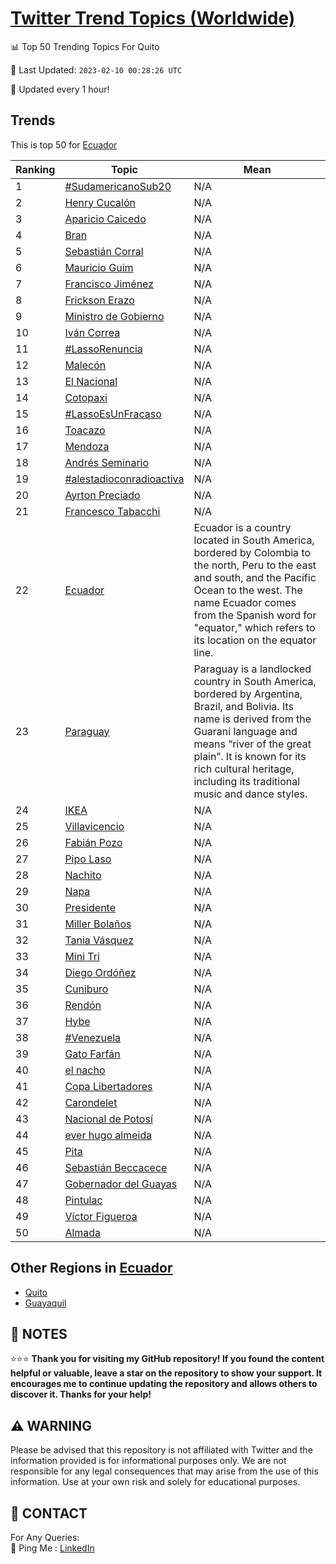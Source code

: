 [Twitter Trend Topics (Worldwide)](https://github.com/ErcinDedeoglu/Twitter-Trend-Topics)
==========


📊 Top 50 Trending Topics For Quito

📆 Last Updated: `2023-02-10 00:28:26 UTC`

🔧 Updated every 1 hour!


## Trends

This is top 50 for [Ecuador](</Ecuador>)

| Ranking | Topic | Mean |
| ------- | ------------ | ------------ |
| 1 | [#SudamericanoSub20](http://twitter.com/search?q=%23SudamericanoSub20) | N/A |
| 2 | [Henry Cucalón](http://twitter.com/search?q=Henry+Cucal%c3%b3n) | N/A |
| 3 | [Aparicio Caicedo](http://twitter.com/search?q=Aparicio+Caicedo) | N/A |
| 4 | [Bran](http://twitter.com/search?q=Bran) | N/A |
| 5 | [Sebastián Corral](http://twitter.com/search?q=Sebasti%c3%a1n+Corral) | N/A |
| 6 | [Mauricio Guim](http://twitter.com/search?q=Mauricio+Guim) | N/A |
| 7 | [Francisco Jiménez](http://twitter.com/search?q=Francisco+Jim%c3%a9nez) | N/A |
| 8 | [Frickson Erazo](http://twitter.com/search?q=Frickson+Erazo) | N/A |
| 9 | [Ministro de Gobierno](http://twitter.com/search?q=Ministro+de+Gobierno) | N/A |
| 10 | [Iván Correa](http://twitter.com/search?q=Iv%c3%a1n+Correa) | N/A |
| 11 | [#LassoRenuncia](http://twitter.com/search?q=%23LassoRenuncia) | N/A |
| 12 | [Malecón](http://twitter.com/search?q=Malec%c3%b3n) | N/A |
| 13 | [El Nacional](http://twitter.com/search?q=El+Nacional) | N/A |
| 14 | [Cotopaxi](http://twitter.com/search?q=Cotopaxi) | N/A |
| 15 | [#LassoEsUnFracaso](http://twitter.com/search?q=%23LassoEsUnFracaso) | N/A |
| 16 | [Toacazo](http://twitter.com/search?q=Toacazo) | N/A |
| 17 | [Mendoza](http://twitter.com/search?q=Mendoza) | N/A |
| 18 | [Andrés Seminario](http://twitter.com/search?q=Andr%c3%a9s+Seminario) | N/A |
| 19 | [#alestadioconradioactiva](http://twitter.com/search?q=%23alestadioconradioactiva) | N/A |
| 20 | [Ayrton Preciado](http://twitter.com/search?q=Ayrton+Preciado) | N/A |
| 21 | [Francesco Tabacchi](http://twitter.com/search?q=Francesco+Tabacchi) | N/A |
| 22 | [Ecuador](http://twitter.com/search?q=Ecuador) | Ecuador is a country located in South America, bordered by Colombia to the north, Peru to the east and south, and the Pacific Ocean to the west. The name Ecuador comes from the Spanish word for "equator," which refers to its location on the equator line. |
| 23 | [Paraguay](http://twitter.com/search?q=Paraguay) | Paraguay is a landlocked country in South America, bordered by Argentina, Brazil, and Bolivia. Its name is derived from the Guarani language and means “river of the great plain”. It is known for its rich cultural heritage, including its traditional music and dance styles. |
| 24 | [IKEA](http://twitter.com/search?q=IKEA) | N/A |
| 25 | [Villavicencio](http://twitter.com/search?q=Villavicencio) | N/A |
| 26 | [Fabián Pozo](http://twitter.com/search?q=Fabi%c3%a1n+Pozo) | N/A |
| 27 | [Pipo Laso](http://twitter.com/search?q=Pipo+Laso) | N/A |
| 28 | [Nachito](http://twitter.com/search?q=Nachito) | N/A |
| 29 | [Napa](http://twitter.com/search?q=Napa) | N/A |
| 30 | [Presidente](http://twitter.com/search?q=Presidente) | N/A |
| 31 | [Miller Bolaños](http://twitter.com/search?q=Miller+Bola%c3%b1os) | N/A |
| 32 | [Tania Vásquez](http://twitter.com/search?q=Tania+V%c3%a1squez) | N/A |
| 33 | [Mini Tri](http://twitter.com/search?q=Mini+Tri) | N/A |
| 34 | [Diego Ordóñez](http://twitter.com/search?q=Diego+Ord%c3%b3%c3%b1ez) | N/A |
| 35 | [Cuniburo](http://twitter.com/search?q=Cuniburo) | N/A |
| 36 | [Rendón](http://twitter.com/search?q=Rend%c3%b3n) | N/A |
| 37 | [Hybe](http://twitter.com/search?q=Hybe) | N/A |
| 38 | [#Venezuela](http://twitter.com/search?q=%23Venezuela) | N/A |
| 39 | [Gato Farfán](http://twitter.com/search?q=Gato+Farf%c3%a1n) | N/A |
| 40 | [el nacho](http://twitter.com/search?q=el+nacho) | N/A |
| 41 | [Copa Libertadores](http://twitter.com/search?q=Copa+Libertadores) | N/A |
| 42 | [Carondelet](http://twitter.com/search?q=Carondelet) | N/A |
| 43 | [Nacional de Potosí](http://twitter.com/search?q=Nacional+de+Potos%c3%ad) | N/A |
| 44 | [ever hugo almeida](http://twitter.com/search?q=ever+hugo+almeida) | N/A |
| 45 | [Pita](http://twitter.com/search?q=Pita) | N/A |
| 46 | [Sebastián Beccacece](http://twitter.com/search?q=Sebasti%c3%a1n+Beccacece) | N/A |
| 47 | [Gobernador del Guayas](http://twitter.com/search?q=Gobernador+del+Guayas) | N/A |
| 48 | [Pintulac](http://twitter.com/search?q=Pintulac) | N/A |
| 49 | [Víctor Figueroa](http://twitter.com/search?q=V%c3%adctor+Figueroa) | N/A |
| 50 | [Almada](http://twitter.com/search?q=Almada) | N/A |



## Other Regions in [Ecuador](</Ecuador>)

* [Quito](</Ecuador/Quito.md>)
* [Guayaquil](</Ecuador/Guayaquil.md>)



## 📝 NOTES

⭐⭐⭐ **Thank you for visiting my GitHub repository! If you found the content helpful or valuable, leave a star on the repository to show your support. It encourages me to continue updating the repository and allows others to discover it. Thanks for your help!**


## ⚠️ WARNING

Please be advised that this repository is not affiliated with Twitter and the information provided is for informational purposes only. We are not responsible for any legal consequences that may arise from the use of this information. Use at your own risk and solely for educational purposes.


## 📨 CONTACT

 For Any Queries:  
            🏓 Ping Me : [LinkedIn](https://www.linkedin.com/in/ercindedeoglu/)
